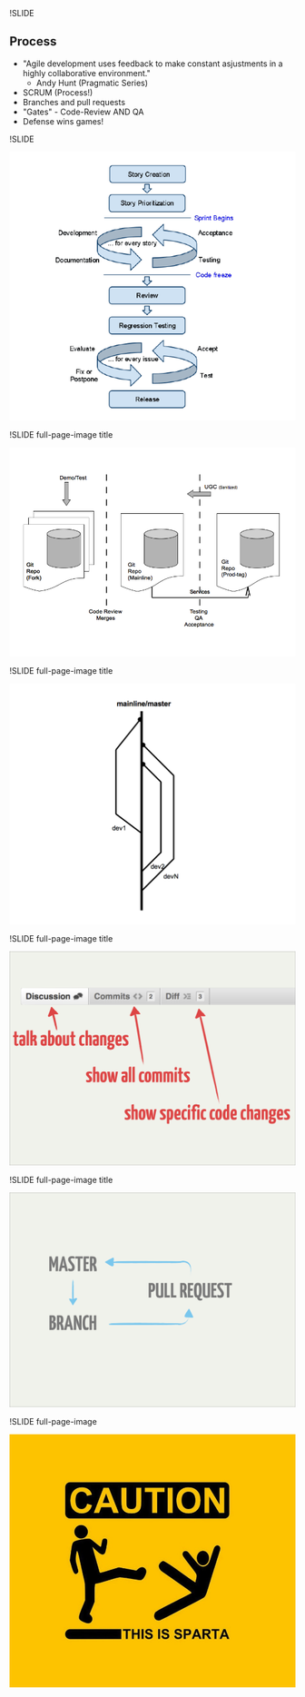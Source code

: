 !SLIDE

## Process

*  "Agile development uses feedback to make constant asjustments in a highly collaborative environment."
   *  Andy Hunt (Pragmatic Series)
*  SCRUM (Process!)
*  Branches and pull requests
*  "Gates" - Code-Review AND QA
*  Defense wins games!

!SLIDE

![AllPlayers SCRUM Process](20111119082936.png)

!SLIDE full-page-image title

![Dev-Stage-Prod](Dev-Stage-Prod1.png "DB's and env.")

!SLIDE full-page-image title

![Mainline on git](Dev-Stage-Prod-git1.png "git mainline")

!SLIDE full-page-image title

![github pull](github_pull.png "Pull request info")

!SLIDE full-page-image title

![git cycle](github_cycle.png "git dev cycle")

!SLIDE full-page-image

![sparta](sparta.jpg "gates and a little pain")

